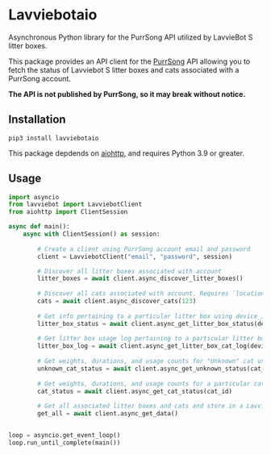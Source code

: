 # Lavviebotaio
Asynchronous Python library for the PurrSong API utilized by LavvieBot S litter boxes.

This package provides an API client for the [PurrSong](https://purrsong.com/en/) API allowing you to fetch the status of Lavviebot S litter boxes and cats associated with a PurrSong account.


**The API is not published by PurrSong, so it may break without notice.**


## Installation

```
pip3 install lavviebotaio
```

This package depdends on [aiohttp](https://docs.aiohttp.org/en/stable/), and requires Python 3.9 or greater.

## Usage

```python
import asyncio
from lavviebot import LavviebotClient
from aiohttp import ClientSession

async def main():
    async with ClientSession() as session:
    
        # Create a client using PurrSong account email and password
        client = LavviebotClient("email", "password", session)

        # Discover all litter boxes associated with account
        litter_boxes = await client.async_discover_litter_boxes()
        
        # Discover all cats associated with account. Requires `location id` as an `int`.
        cats = await client.async_discover_cats(123)
        
        # Get info pertaining to a particular litter box using device_id integer
        litter_box_status = await client.async_get_litter_box_status(device_id)
        
        # Get litter box usage log pertaining to a particular litter box using device_id integer
        litter_box_log = await client.async_get_litter_box_cat_log(device_id)
        
        # Get weights, durations, and usage counts for "Unknown" cat using cat_id integer (cat_id for unknown cats is equal to the location_id)
        unknown_cat_status = await client.async_get_unknown_status(cat_id)
        
        # Get weights, durations, and usage counts for a particular cat using cat_id integer
        cat_status = await client.async_get_cat_status(cat_id)
        
        # Get all associated litter boxes and cats and store in a LavviebotData object
        get_all = await client.async_get_data()


loop = asyncio.get_event_loop()
loop.run_until_complete(main())
```
